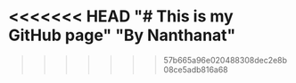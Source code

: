 <<<<<<< HEAD
"# This is my GitHub page" 
"By Nanthanat" 
=======

>>>>>>> 57b665a96e020488308dec2e8b08ce5adb816a68

